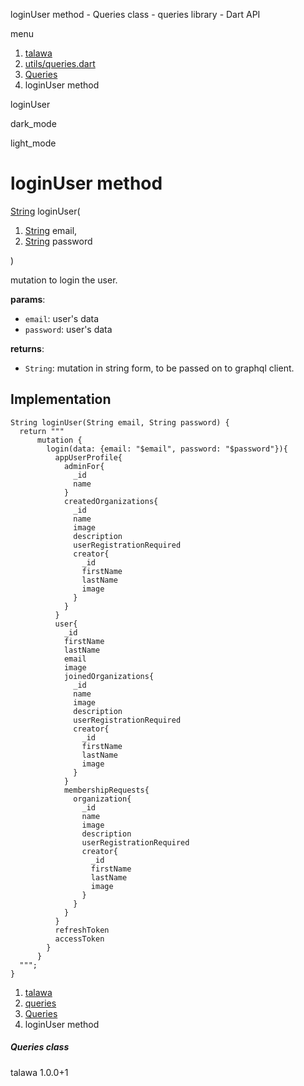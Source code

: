 




loginUser method - Queries class - queries library - Dart API







menu

1. [talawa](../../index.html)
2. [utils/queries.dart](../../file-___home_harshil_Desktop_open-source_palisadoes_talawa_lib_utils_queries/)
3. [Queries](../../file-___home_harshil_Desktop_open-source_palisadoes_talawa_lib_utils_queries/Queries-class.html)
4. loginUser method

loginUser


dark\_mode

light\_mode




# loginUser method


[String](https://api.flutter.dev/flutter/dart-core/String-class.html)
loginUser(

1. [String](https://api.flutter.dev/flutter/dart-core/String-class.html) email,
2. [String](https://api.flutter.dev/flutter/dart-core/String-class.html) password

)

mutation to login the user.

**params**:

* `email`: user's data
* `password`: user's data

**returns**:

* `String`: mutation in string form, to be passed on to graphql client.

## Implementation

```
String loginUser(String email, String password) {
  return """
      mutation {
        login(data: {email: "$email", password: "$password"}){
          appUserProfile{
            adminFor{
              _id
              name
            }
            createdOrganizations{
              _id
              name
              image
              description
              userRegistrationRequired
              creator{
                _id
                firstName
                lastName
                image
              }
            }
          }
          user{
            _id
            firstName
            lastName
            email
            image
            joinedOrganizations{
              _id
              name
              image
              description
              userRegistrationRequired
              creator{
                _id
                firstName
                lastName
                image
              }
            }
            membershipRequests{
              organization{
                _id
                name
                image
                description
                userRegistrationRequired
                creator{
                  _id
                  firstName
                  lastName
                  image
                }
              }
            }
          }
          refreshToken
          accessToken
        }
      }
  """;
}
```

 


1. [talawa](../../index.html)
2. [queries](../../file-___home_harshil_Desktop_open-source_palisadoes_talawa_lib_utils_queries/)
3. [Queries](../../file-___home_harshil_Desktop_open-source_palisadoes_talawa_lib_utils_queries/Queries-class.html)
4. loginUser method

##### Queries class





talawa
1.0.0+1






